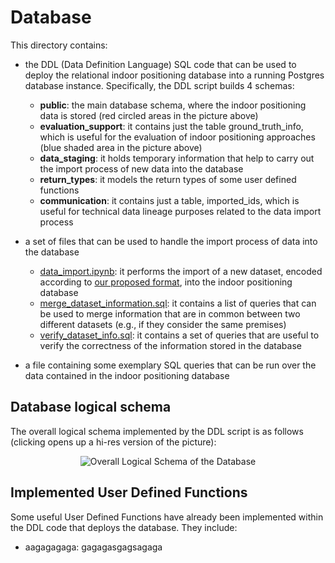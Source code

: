 # Database

This directory contains:
* the DDL (Data Definition Language) SQL code that can be used to deploy the relational indoor positioning database into a running Postgres database instance. Specifically, the DDL script builds 4 schemas:
  * **public**: the main database schema, where the indoor positioning data is stored (red circled areas in the picture above)
  * **evaluation_support**: it contains just the table ground_truth_info, which is useful for the evaluation of indoor positioning approaches (blue shaded area in the picture above)
  * **data_staging**: it holds temporary information that help to carry out the import process of new data into the database
  * **return_types**: it models the return types of some user defined functions
  * **communication**: it contains just a table, imported_ids, which is useful for technical data lineage purposes related to the data import process

* a set of files that can be used to handle the import process of data into the database
   * [data_import.ipynb](https://github.com/dslab-uniud/Database-indoor/blob/main/Database/data_import.ipynb): it performs the import of a new dataset, encoded according to [our proposed format](https://github.com/dslab-uniud/Database-indoor/blob/main/Datasets/README.md), into the indoor positioning database
   * [merge_dataset_information.sql](https://github.com/dslab-uniud/Database-indoor/tree/main/Database/merge_dataset_information.sql): it contains a list of queries that can be used to merge information that are in common between two different datasets (e.g., if they consider the same premises)
   * [verify_dataset_info.sql](https://github.com/dslab-uniud/Database-indoor/tree/main/Database/verify_dataset_info.sql): it contains a set of queries that are useful to verify the correctness of the information stored in the database
* a file containing some exemplary SQL queries that can be run over the data contained in the indoor positioning database


## Database logical schema

The overall logical schema implemented by the DDL script is as follows (clicking opens up a hi-res version of the picture):

<p align="center">
<img src="https://user-images.githubusercontent.com/45127628/170011003-fc2e5b72-3e69-4fe6-8d15-e3222fc01237.png" alt="Overall Logical Schema of the Database" />
</p>


## Implemented User Defined Functions

Some useful User Defined Functions have already been implemented within the DDL code that deploys the database. They include:
* aagagagaga: gagagasgagsagaga
